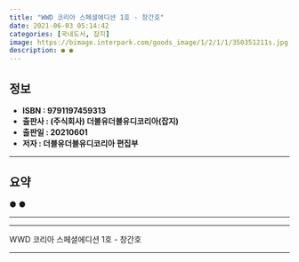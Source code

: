 ```yaml
---
title: "WWD 코리아 스페셜에디션 1호 - 창간호"
date: 2021-06-03 05:14:42
categories: [국내도서, 잡지]
image: https://bimage.interpark.com/goods_image/1/2/1/1/350351211s.jpg
description: ● ●
---
```


## **정보**

- **ISBN : 9791197459313**
- **출판사 : (주식회사) 더블유더블유디코리아(잡지)**
- **출판일 : 20210601**
- **저자 : 더블유더블유디코리아 편집부**

------



## **요약**

●  ●  

------



------


WWD 코리아 스페셜에디션 1호 - 창간호 

------


